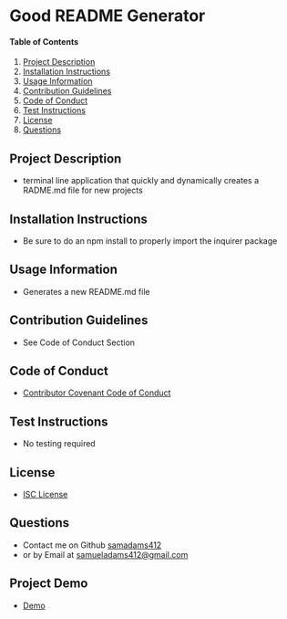 # Good README Generator
  
  #### Table of Contents
  1. [Project Description](#project-description)
  2. [Installation Instructions](#installation-instructions)
  3. [Usage Information](#usage-information)
  4. [Contribution Guidelines](#contribution-guidelines)
  5. [Code of Conduct](#code-of-conduct)
  6. [Test Instructions](#testInstructions)
  7. [License](#license)
  8. [Questions](#questions)

  ## Project Description
  * terminal line application that quickly and dynamically creates a RADME.md file for new projects
  ## Installation Instructions
  * Be sure to do an npm install to properly import the inquirer package
  ## Usage Information
  * Generates a new README.md file
  ## Contribution Guidelines
  * See Code of Conduct Section
  ## Code of Conduct 
  * [Contributor Covenant Code of Conduct](https://www.contributor-covenant.org/version/2/0/code_of_conduct/code_of_conduct.md)
  ## Test Instructions
  * No testing required
  ## License
  * [ISC License](ISCLICENSE.txt)
  ## Questions
  * Contact me on Github [samadams412](https://github.com/samadams412)
  * or by Email at samueladams412@gmail.com

  ## Project Demo
  * [Demo](https://watch.screencastify.com/v/G1Z7RGAerXsP8Kp0buPR)